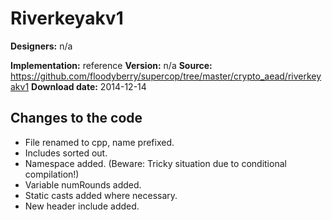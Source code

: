 # Riverkeyakv1

**Designers:** n/a

**Implementation:** reference
**Version:** n/a
**Source:** https://github.com/floodyberry/supercop/tree/master/crypto_aead/riverkeyakv1
**Download date:** 2014-12-14

## Changes to the code

* File renamed to cpp, name prefixed.
* Includes sorted out.
* Namespace added. (Beware: Tricky situation due to conditional compilation!)
* Variable numRounds added.
* Static casts added where necessary.
* New header include added.